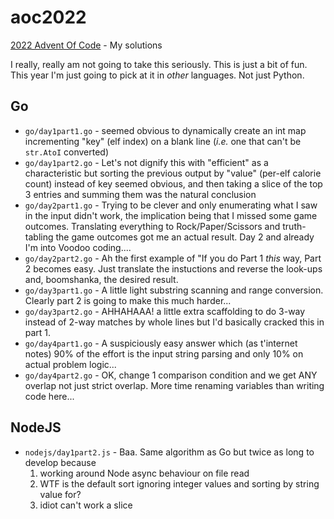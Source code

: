 # aoc2022 

[2022 Advent Of Code](https://adventofcode/2022) - My solutions

I really, really am not going to take this seriously. This is just a bit of fun. 
This year I'm just going to pick at it in _other_ languages. Not just Python.

## Go
  - `go/day1part1.go` - seemed obvious to dynamically create an int map incrementing "key" (elf index) on a blank line (_i.e._ one that can't be `str.AtoI` converted)
  - `go/day1part2.go` - Let's not dignify this with "efficient" as a characteristic but sorting the previous output by "value" (per-elf calorie count) instead of key seemed obvious, and then taking a slice of the top 3 entries and summing them was the natural conclusion
  - `go/day2part1.go` - Trying to be clever and only enumerating what I saw in the input didn't work, the implication being that I missed some game outcomes. Translating everything to Rock/Paper/Scissors and truth-tabling the game outcomes got me an actual result. Day 2 and already I'm into Voodoo coding....
  - `go/day2part2.go` - Ah the first example of "If you do Part 1 _this_ way, Part 2 becomes easy. Just translate the instuctions and reverse the look-ups and, boomshanka, the desired result.
  - `go/day3part1.go` - A little light substring scanning and range conversion. Clearly part 2 is going to make this much harder...
  - `go/day3part2.go` - AHHAHAAA! a little extra scaffolding to do 3-way instead of 2-way matches by whole lines but I'd basically cracked this in part 1.
  - `go/day4part1.go` - A suspiciously easy answer which (as t'internet notes) 90% of the effort is the input string parsing and only 10% on actual problem logic...
  - `go/day4part2.go` - OK, change 1 comparison condition and we get ANY overlap not just strict overlap. More time renaming variables than writing code here...


## NodeJS
  - `nodejs/day1part2.js` - Baa. Same algorithm as Go but twice as long to develop because 
    1. working around Node async behaviour on file read
    2. WTF is the default sort ignoring integer values and sorting by string value for? 
    3. idiot can't work a slice